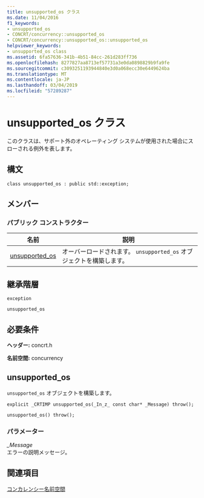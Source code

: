 ```yaml
---
title: unsupported_os クラス
ms.date: 11/04/2016
f1_keywords:
- unsupported_os
- CONCRT/concurrency::unsupported_os
- CONCRT/concurrency::unsupported_os::unsupported_os
helpviewer_keywords:
- unsupported_os class
ms.assetid: 6fa57636-341b-4b51-84cc-261d283ff736
ms.openlocfilehash: 8277827aa8713ef57731a3e0da0898829b9fa9fe
ms.sourcegitcommit: c3093251193944840e3d0a068ecc30e6449624ba
ms.translationtype: MT
ms.contentlocale: ja-JP
ms.lasthandoff: 03/04/2019
ms.locfileid: "57289287"
---
```

# <a name="unsupportedos-class"></a>unsupported_os クラス

このクラスは、サポート外のオペレーティング システムが使用された場合にスローされる例外を表します。

## <a name="syntax"></a>構文

```
class unsupported_os : public std::exception;
```

## <a name="members"></a>メンバー

### <a name="public-constructors"></a>パブリック コンストラクター

|名前|説明|
|----------|-----------------|
|[unsupported_os](#ctor)|オーバーロードされます。 `unsupported_os` オブジェクトを構築します。|

## <a name="inheritance-hierarchy"></a>継承階層

`exception`

`unsupported_os`

## <a name="requirements"></a>必要条件

**ヘッダー:** concrt.h

**名前空間:** concurrency

##  <a name="ctor"></a> unsupported_os

`unsupported_os` オブジェクトを構築します。

```
explicit _CRTIMP unsupported_os(_In_z_ const char* _Message) throw();

unsupported_os() throw();
```

### <a name="parameters"></a>パラメーター

*_Message*<br/>
エラーの説明メッセージ。

## <a name="see-also"></a>関連項目

[コンカレンシー名前空間](concurrency-namespace.md)

